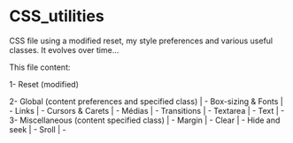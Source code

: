 # CSS_utilities
CSS file using a modified reset, my style preferences and various useful classes.
It evolves over time...

This file content:

1- Reset (modified)

2- Global (content preferences and specified class)
| - Box-sizing & Fonts
| - Links
| - Cursors & Carets
| - Médias
| - Transitions
| - Textarea
| - Text
| - 
3- Miscellaneous (content specified class)
| - Margin
| - Clear
| - Hide and seek
| - Sroll
| - 



